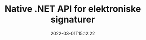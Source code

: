 ---
############################# Static ############################
layout: "product"
date: 2022-03-01T15:12:22
draft: false
#operation: 
#signaturetype: 
#fileformat: 
#productName: Java
lang: no
#productCode: java
#otherformats: 
#breadcrumb: Put  signature on  for Java
product: "Signature"
product_tag: "signature"
platform: ".NET"
platform_tag: "net"

############################# Head ############################
head_title: ".NET Digital Signature API - Electronic Sign PDF Word Excel-bilder"
head_description: "C# .NET digital signatur API, eSignature-bibliotek for elektronisk signering av PDF, Word, Excel-regneark, PowerPoint, bilder og grafikkdokumentformater."

############################# Header ############################
title: "Native .NET API for elektroniske signaturer"
description: "Legg til digitale signaturer i dokumentformater og implementer populære e-signaturtyper (tekst, bilde, QR-kode, strekkode, stempel og metadata) i .NET-applikasjoner."
button:
    enable: true

############################# SubMenu ############################
submenu:
    enable: true
    
    left:
        img_alt: "GroupDocs.Signature for .NET"
        image: "https://www.groupdocs.cloud/templates/groupdocs/images/product-logos/groupdocs-signature-net.png"
        product: "GroupDocs.Signature"
        platform: ".NET"

    middle:
        button:
            # button loop
            - link: "#overview"
              text: "Oversikt"

            # button loop
            - link: "#features"
              text: "Egenskaper"

            # button loop
            - link: "#support"
              text: "Brukerstøtte"

            # button loop
            - link: "https://products.groupdocs.app/signature"
              text: "Live Demo"

            # button loop
            - link: "https://purchase.groupdocs.com/pricing/signature/net"
              text: "Prissetting"

    right:
        link_download: "https://downloads.groupdocs.com/signature"
        link_learn: "https://docs.groupdocs.com/signature/net/"
        link_buy: "https://purchase.groupdocs.com"

############################# Overview ############################
overview:
    enable: true
    content: |
      Bruk GroupDocs.Signature for .NET API til å bygge applikasjoner i C#, ASP.NET og andre .NET-baserte teknologier, som lar deg signere digitale forretningsdokumenter som PDF, Microsoft Word, Excel-regneark, PowerPoint-presentasjoner, bilder, OpenDocument og andre bransjestandard filformater uten å måtte installere tilleggsprogramvare. Dette elektroniske signaturbiblioteket er enkelt å jobbe med, og .NET-utviklere kan enkelt legge til avanserte digitale signaturfunksjoner i applikasjonene sine, slik at brukerne kan signere, søke og verifisere e-signaturer fra populære dokumentformater på en sikker måte. Den støtter implementering av en rekke signaturtyper som tekst, bilde, strekkode, QR-kode, skjemafelt, stempel og metadata.  

      Dokumentsignatur-APIet gir deg enkle og avanserte søkealternativer for å finne de nødvendige signaturene dine på et dokument på et blunk. Alternativene for å bruke signaturstil, utseendeadministrasjon og tilpasse signaturegenskaper som dimensjoner, skygge, justering og mer er også mulig med dette funksjonsrike dokumentsignerings-APIet.  

      GroupDocs.Signature for .NET kan brukes i ethvert utviklingsmiljø som støtter .NET-plattformen. Den er kompatibel med alle .NET-baserte språk og støtter populære operativsystemer (Windows, Linux, MacOS) der Mono- eller .NET-rammeverk (inkludert .NET Core) kan installeres.
    tabs:
      enable: true
      
      ## TAB ONE ##
      tab_one:
        description: |
          Følgende er en oversikt over GroupDocs.Signature for .NET:
      
        left:
          enable: true
          icon: "fab fa-html5"
          title: "Signaturtyper"
          content: |
            * Tekstsignatur
            * Bildesignatur
            * Digitale signaturer
            * QR-kode signatur
            * Strekkodesignatur
            * Stempel signatur
            * Metadatasignatur
      
      ## TAB TWO ##
      tab_two:
        description: |
          GroupDocs.Signature for .NET støtter visning av alle populære [dokumentfilformater](https://docs.groupdocs.com/signature/net/supported-document-formats/). Med bare noen få linjer med kode kan du legge til PDF-signatur, Microsoft Office Word, Excel-regneark, bilde, HTML, Outlook-e-post, OneNote, Project og grafikkvisning i .NET-applikasjonene dine.

        left:
          enable: true
          table:
            # table loop
            - title: "Microsoft Office"
              content: |
                * **Word:** DOC, DOCX, DOCM, DOT, DOTX, DOTM, RTF, TXT
                * **Excel:** XLS, XLSX, XLSM, XLSB, XLTM, XLT, XLTM, XLTX, XLAM, SXC, SpreadsheetML
                * **PowerPoint:** PPT, PPTX, PPS, PPSX, PPSM, POT, POTM, POTX, PPTM

        right:
          enable: true
          table:
            # table loop
            - title: "Images & Other Formats"
              content: |
                * **Bilder**: JPG, BMP, PNG, TIFF, GIF, DCM, WEBP
                * **OpenDocument**: ODT, OTT, OTS, ODS, ODP, OTP, ODG
                * **Jpeg2000**: JP2, JPF, JPX, J2K, J2C, JPM
                * **Metafiler**: EMF, WMF, CMX
                * **Bærbar**: PDF
                * **Skalerbar vektorgrafikk**: CDR, SVG
                * **Adobe Photoshop**: PSD
                * **Andre**: DJVU

      ## TAB THREE ##
      tab_three:
        description: |
          GroupDocs.Signature for .NET støtter følgende operativsystemer, rammeverk og pakkeadministratorer:
        
        left:
          enable: true
          table:
            # table loop
            - icon: "fab fa-windows"
              title: "Operativsystemer"
              content: |
                * Windows Desktop
                * Windows Server
                * Windows Azure
                * Linux
                * MacOS

            # table loop
            - icon: "fas fa-code"
              title: "Støttede rammer"
              content: |
                * .NET Framework 2.0 or higher
                * Mono Framework 1.2 or higher
                * .NET Standard 2.0
                * .NET Core 2.0
                * .NET Core 2.1

        right:
          enable: true
          table:
            # table loop
            - icon: "fas fa-box"
              title: "Pakkebehandler"
              content: |
                * NuGet

            # table loop
            - icon: "fas fa-tools"
              title: "Utviklingsmiljøer"
              content: |
                * Microsoft Visual Studio
                * Xamarin.Android
                * Xamarin.IOS
                * Xamarin.Mac
                * MonoDevelop

############################# Features ############################
features:
    enable: true
    title: "GroupDocs.Signature for .NET-funksjoner"

    feature:
      # feature loop
      - icon: "fas fa-copy"
        content: "Opprett, søk, oppdater, skjul, verifiser og slett e-signaturer fra støttede dokumentformater"

      # feature loop
      - icon: "fas fa-eye"
        content: "Spesifiser XML Advanced Electronic Signatures (XAdES) for Excel-regneark"

      # feature loop
      - icon: "fas fa-bolt"
        content: "Hent bildeinnhold fra dokumenter signert med QR-kode, strekkode og bildesignaturer"
      
      # feature loop
      - icon: "fas fa-file-powerpoint"
        content: "Angi høyde, bredde, marger og justering for tekst eller bildesignatur og plasser på en bestemt side"

      # feature loop
      - icon: "fas fa-code"
        content: "Søk, verifiser og signer PowerPoint-presentasjonsdokumenter digitalt"

      # feature loop
      - icon: "fas fa-cloud"
        content: "Signer tekstbehandlingsdokumentformater med innfødte tekstvannmerker"

      # feature loop
      - icon: "fas fa-remove-format"
        content: "Støtter avrundede hjørner for rektangulære stempelsignaturtyper"

      # feature loop
      - icon: "fas fa-comment-slash"
        content: "Bruk tekst- eller bildesignatur på spesifikt Excel-ark eller angi e-signatur på tvers av alle ark"

      # feature loop
      - icon: "fas fa-location-arrow"
        content: "Spesifiser et bestemt rad- og kolonnenummer for å plassere tekst eller bildesignatur i Excel-ark"

      # feature loop
      - icon: "fas fa-border-all"
        content: "Bruk skygge på tekstsignatur i Microsoft PowerPoint og konfigurer farge, vinkel og gjennomsiktighet"

      # feature loop
      - icon: "fas fa-wrench"
        content: "Konfigurer tekstsignaturkantstiler og skriftalternativer for Excel-ark"

      # feature loop
      - icon: "fas fa-columns"
        content: "Angi bildesignaturtype, f.eks. Rund eller kvadratisk og konfigurer marger, skriftfarge, rotasjon"

      # feature loop
      - icon: "fas fa-file-word"
        content: "Bruk digitale sertifikater på dokumenter, regneark og PDF-filer med signaturlinje"

      # feature loop
      - icon: "fas fa-envelope"
        content: "Utfør fargeinnstillinger, bruk gjennomsiktighet og rotasjon på tekstsignatur"

      # feature loop
      - icon: "fas fa-print"
        content: "Sett opp lysstyrke og gråtonealternativer og spesifiser innrykk av bildesignatur i et bilde"

      # feature loop
      - icon: "fas fa-file-archive"
        content: "Bygg inn tilpassede objekter, serialiser samt krypter og dekrypter metadatasignaturverdier for PDF-dokument"

      # feature loop
      - icon: "fas fa-lock"
        content: "Skjul, fjern eller tilpass utseendet til digitale signaturer fra PDF-dokumenter"

      # feature loop
      - icon: "fas fa-file-code"
        content: "Signer PDF-dokumenter med digitalt skjemafelt og tekstsignatur som bilde, merknad, klistremerke eller vannmerke"
      
      # feature loop
      - icon: "fas fa-fill-drip"
        content: "Sett tekstsignatur i skjemafelt i MS Word og PDF-dokumenter"

      # feature loop
      - icon: "fas fa-file-excel"
        content: "Spesifiser vilkårlige sider med dokumenter for behandling av signatur eller eSignatur utvidet verifisering for Word-filer"

      # feature loop
      - icon: "fas fa-heading"
        content: "Lagre signert bildefil i forskjellig format og eksporter signert regneark som bilde eller flersidet TIFF"

      # feature loop
      - icon: "fas fa-project-diagram"
        content: "Tildel, endre og fjern passord til signerte filer og bruk e-signatur på passordbeskyttede filer"

      # feature loop
      - icon: "fas fa-cube"
        content: "eSign-regneark, PowerPoint-lysbilder, Word-dokumenter og bilder med tilpassede objekter i metadata"

      # feature loop
      - icon: "fab fa-uncharted"
        content: "Sett opp signaturbørstestiler som solid, tekstur, lineær gradient og radial gradient"

      # feature loop
      - icon: "fab fa-uncharted"
        content: "Signer dokumenter med tilpasset kryptert QR-kodetekst eller data"

      # feature loop
      - icon: "fab fa-uncharted"
        content: "Søk og signer filer med DjVu-format som bildedokument"

      # feature loop
      - icon: "fab fa-uncharted"
        content: "Trekk ut dokumentinformasjon, f.eks. Sidetelling, gjennom fil-URL"

      # feature loop
      - icon: "fab fa-uncharted"
        content: "Søk, signer og bekreft CorelDraw-filer som bildedokumenter"

      # feature loop
      - icon: "fab fa-uncharted"
        content: "Hold historikk over behandlet eller slettet signaturinformasjon lagret i metadataene"

      # feature loop
      - icon: "fab fa-uncharted"
        content: "Legg til tilpasset dataobjekt, VCard eller e-postobjekt til QR-kode og bekreft kryptert QR-kode i PDF-filer"

    more_feature:
      # more_feature_loop
      - title: "Legg til digitale signaturer enkelt"
        content: |
          GroupDocs.Signature for .NET API lar deg legge til ulike typer signaturer til støttede filformater. Signaturtypene, som tekst, bilde, digitalt, stempel, QR-kode, strekkode og metadata kan brukes ved å bruke GroupDocs.Signature for .NET. Følgende kodeeksempel viser hvordan du bruker tekstsignatur på et PDF-dokument:

          ```cs
          using (Signature signature = new Signature("D:\\sample.pdf"))
          {
          TextSignOptions options = new TextSignOptions("John Smith")
          {
          // angi tekstfarge
          ForeColor = Color.Red
          };
          // signere dokument til fil
          signature.Sign("D:\\signed.pdf", options);
          }
          ```

      # more_feature_loop
      - title: "Støttede strekkodesignaturtyper"
        content: |
          Vår signaturmanipulerings-API tilbyr deg funksjon for å bruke strekkodesignaturer på støttede dokumentformater. GroupDocs.Signature for .NET støtter ulike strekkodetyper, for eksempel Code128, Code39Extended, Code39Standard, EAN14, EAN8, ITF14, UPCA og UPCE. Et statisk objekt kalt "AllTypes" leveres også for å støtte alle registrerte strekkodetyper.

      # more_feature_loop
      - title: "Søk i signaturer og sertifikater"
        content: |
          GroupDocs.Signature for .NET API, lar deg søke etter digitale sertifikater fra Word-dokumenter, Excel-regneark og PDF-filer. Du kan også hente alle digitale sertifikater som er registrert i systemet. Metadatasignaturer kan også søkes i Word-dokumenter, Excel-regneark, bilder og PDF-filer, ved å bruke GroupDocs.Signature for .NET API.  

          Gjennom GroupDocs.Signature for .NET API kan du søke etter QR-kode- og strekkodesignaturer i alle dokumenter, presentasjoner, regneark, bilder, samt PDF-filer, og hente søkefremdriften. Du kan også søke etter egendefinerte dataobjekter fra dokumenter signert med QR-kodesignatur.

      # more_feature_loop
      - title: "Avanserte søkealternativer for strekkode"
        content: |
          Du kan søke og finne strekkoden du trenger gjennom GroupDocs.Signature for.NET API veldig enkelt, siden vår signatur-API tilbyr avanserte søkealternativer. Disse lar deg søke etter strekkode på en bestemt side, søke gjennom et dokument, spesifisere forskjellige sider som skal søkes (første, siste, partall, oddetall), søke etter strekkode av en bestemt kodetype, søke strekkode basert på spesifikk tekststreng, eller søkestrekkode basert på streng med "inneholder"-alternativet.

############################# Support ############################
support:
    enable: true

############################# Solutions ############################
solutions:
    enable: true
    title: "GroupDocs.Signature tilbyr API-er for dokumentvisning for andre populære utviklingsmiljøer"

    solution:
        # solution loop
        - img_alt: "GroupDocs.Signature for Java"
          image: "https://www.groupdocs.cloud/templates/groupdocs/images/product-logos/groupdocs-signature-java.png"
          product: "GroupDocs.Signature"
          platform: "Java"
          link: "/signature/java/"

############################# Back to top ###############################
back_to_top:
  enable: true
---